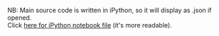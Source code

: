 NB: Main source code is written in iPython, so it will display as .json if opened.
<br />
Click <a href="http://nbviewer.ipython.org/github/dharmahound/datascience/blob/master/governor-races/governor-races.ipynb">here for iPython notebook file</a> (it's more readable).